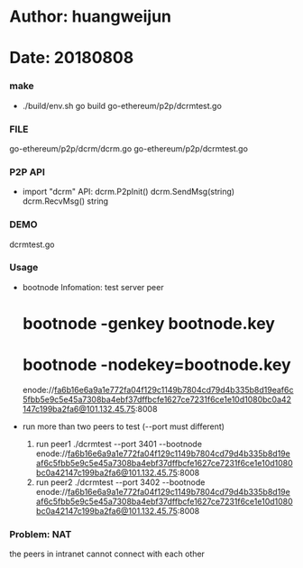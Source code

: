 # Author: huangweijun
# Date: 20180808

### make
* ./build/env.sh go build go-ethereum/p2p/dcrmtest.go

### FILE
go-ethereum/p2p/dcrm/dcrm.go
go-ethereum/p2p/dcrmtest.go

### P2P API
* import "dcrm"
  API: dcrm.P2pInit()
       dcrm.SendMsg(string)
       dcrm.RecvMsg() string

### DEMO
  dcrmtest.go

### Usage
* bootnode
    Infomation: test server peer
    # bootnode -genkey bootnode.key
    # bootnode -nodekey=bootnode.key
    enode://fa6b16e6a9a1e772fa04f129c1149b7804cd79d4b335b8d19eaf6c5fbb5e9c5e45a7308ba4ebf37dffbcfe1627ce7231f6ce1e10d1080bc0a42147c199ba2fa6@101.132.45.75:8008
    
* run more than two peers to test
    (--port must different)
    1) run peer1
      ./dcrmtest --port 3401 --bootnode enode://fa6b16e6a9a1e772fa04f129c1149b7804cd79d4b335b8d19eaf6c5fbb5e9c5e45a7308ba4ebf37dffbcfe1627ce7231f6ce1e10d1080bc0a42147c199ba2fa6@101.132.45.75:8008
    2) run peer2
      ./dcrmtest --port 3402 --bootnode enode://fa6b16e6a9a1e772fa04f129c1149b7804cd79d4b335b8d19eaf6c5fbb5e9c5e45a7308ba4ebf37dffbcfe1627ce7231f6ce1e10d1080bc0a42147c199ba2fa6@101.132.45.75:8008

   
### Problem: NAT
  the peers in intranet cannot connect with each other

